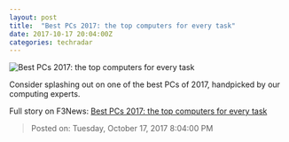 ```yaml
---
layout: post
title:  "Best PCs 2017: the top computers for every task"
date: 2017-10-17 20:04:00Z
categories: techradar
---
```


![Best PCs 2017: the top computers for every task](http://cdn.mos.cms.futurecdn.net/56400e97e5563e059084036e41356f3c-1200-80.jpg)

Consider splashing out on one of the best PCs of 2017, handpicked by our computing experts.


Full story on F3News: [Best PCs 2017: the top computers for every task](http://www.f3nws.com/n/dPU3rF)

> Posted on: Tuesday, October 17, 2017 8:04:00 PM
